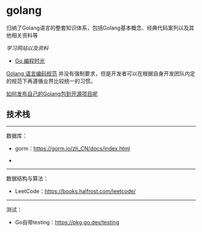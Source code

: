 # golang
归纳了Golang语言的整套知识体系，包括Golang基本概念、经典代码案列以及其他相关资料等

*学习网站以及资料*
- [Go 编程时光](http://golang.iswbm.com/en/latest/)


[Golang 语言编码规范](http://golang.iswbm.com/en/latest/c03/c03_04.html#) 并没有强制要求，但是开发者可以在根据自身开发团队内定的规范下再遵循业界比较统一的习惯。


[如何发布自己的Golang包到开源项目呢](http://golang.iswbm.com/en/latest/c03/c03_03.html)


## 技术栈


-------------------
数据库：

- gorm：https://gorm.io/zh_CN/docs/index.html

- 
-------------------
数据结构与算法：

- LeetCode：https://books.halfrost.com/leetcode/

-------------------
测试：

- Go自带testing：https://pkg.go.dev/testing





